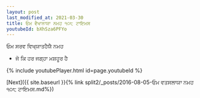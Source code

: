 ```yaml
---
layout: post
last_modified_at: 2021-03-30
title: ਓਮ ਵੈਖਾਨਾਯਾ ਨਮਹ ੧੦੮ ਟਾਇਮਸ
youtubeId: bXhSza6PFYo
---
```

 
 
 ਓਮ ਸਰਵ ਵਿਖ੍ਯਾਤਹੈਯੈ ਨਮਹ  
 
 -  ਜੋ ਕਿ ਹਰ ਜਗ੍ਹਾ ਮਸ਼ਹੂਰ ਹੈ 
 
  
 
  
 
 
 
 
 
 


{% include youtubePlayer.html id=page.youtubeId %}
 
[Next]({{ site.baseurl }}{% link  split2/_posts/2016-08-05-ਓਮ ਵਤਸਲਾਯਾ ਨਮਹ ੧੦੮ ਟਾਇਮਸ.md%})
 
